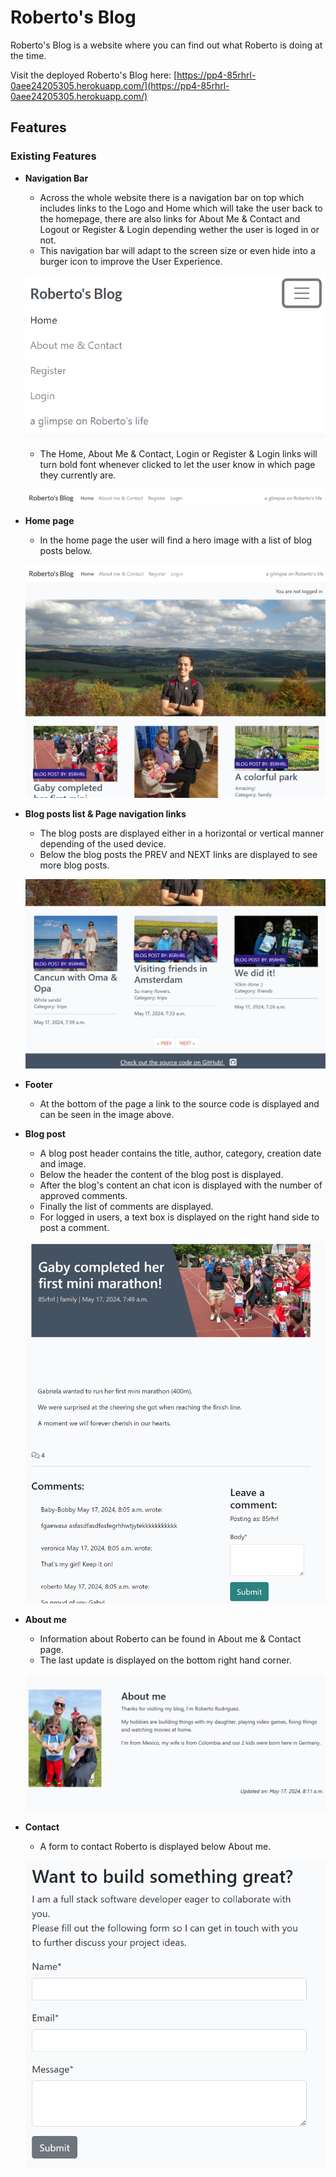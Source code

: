 # Roberto's Blog
Roberto's Blog is a website where you can find out what Roberto is doing at the time.

Visit the deployed Roberto's Blog here: [https://pp4-85rhrl-0aee24205305.herokuapp.com/](https://pp4-85rhrl-0aee24205305.herokuapp.com/)

## Features

### Existing Features

- __Navigation Bar__
    - Across the whole website there is a navigation bar on top which includes links to the Logo and Home which will take the user back to the homepage, there are also links for About Me & Contact and Logout or Register & Login depending wether the user is loged in or not.
    - This navigation bar will adapt to the screen size or even hide into a burger icon to improve the User Experience.

    ![Navigation Bar](docs/images/02navbar-mobile.png)

    - The Home, About Me & Contact, Login or Register & Login links will turn bold font whenever clicked to let the user know in which page they currently are.

    ![Navigation Bar](docs/images/01navbar.png)

- __Home page__
    - In the home page the user will find a hero image with a list of blog posts below.

    ![Home Page](docs/images/03homepage.png)

- __Blog posts list & Page navigation links__
    - The blog posts are displayed either in a horizontal or vertical manner depending of the used device.
    - Below the blog posts the PREV and NEXT links are displayed to see more blog posts.

    ![Blog Posts](docs/images/04blog-posts.png)

- __Footer__
    - At the bottom of the page a link to the source code is displayed and can be seen in the image above.

- __Blog post__
    - A blog post header contains the title, author, category, creation date and image.
    - Below the header the content of the blog post is displayed.
    - After the blog's content an chat icon is displayed with the number of approved comments.
    - Finally the list of comments are displayed.
    - For logged in users, a text box is displayed on the right hand side to post a comment.

    ![Blog post](docs/images/05post-detail.png)

- __About me__
    - Information about Roberto can be found in About me & Contact page.
    - The last update is displayed on the bottom right hand corner.

    ![About me](docs/images/06aboutme.png)

- __Contact__
    - A form to contact Roberto is displayed below About me.

    ![Contact](docs/images/07contact.png)